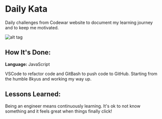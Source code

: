 # Daily Kata
Daily challenges from Codewar website to document my learning journey and to keep me motivated.

![alt tag](http://placecorgi.com/1200/650)

## How It's Done:

**Language:** JavaScript

VSCode to refactor code and GitBash to push code to GitHub. Starting from the humble 8kyus and working my way up.


## Lessons Learned:

Being an engineer means continuously learning. It's ok to not know something and it feels great when things finally click!

